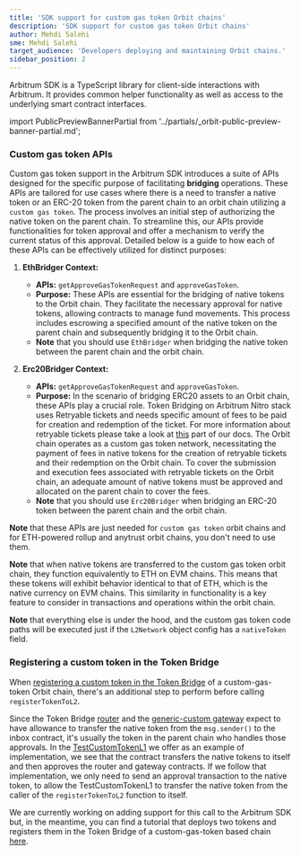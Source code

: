 ```yaml
---
title: 'SDK support for custom gas token Orbit chains'
description: 'SDK support for custom gas token Orbit chains'
author: Mehdi Salehi
sme: Mehdi Salehi
target_audience: 'Developers deploying and maintaining Orbit chains.'
sidebar_position: 2
---
```


Arbitrum SDK is a TypeScript library for client-side interactions with Arbitrum. It provides common helper functionality as well as access to the underlying smart contract interfaces.

import PublicPreviewBannerPartial from '../partials/_orbit-public-preview-banner-partial.md';

<PublicPreviewBannerPartial />

### Custom gas token APIs

Custom gas token support in the Arbitrum SDK introduces a suite of APIs designed for the specific purpose of facilitating **bridging** operations. These APIs are tailored for use cases where there is a need to transfer a native token or an ERC-20 token from the parent chain to an orbit chain utilizing a `custom gas token`. The process involves an initial step of authorizing the native token on the parent chain. To streamline this, our APIs provide functionalities for token approval and offer a mechanism to verify the current status of this approval. Detailed below is a guide to how each of these APIs can be effectively utilized for distinct purposes:

1. **EthBridger Context:**

   - **APIs:** `getApproveGasTokenRequest` and `approveGasToken`.
   - **Purpose:** These APIs are essential for the bridging of native tokens to the Orbit chain. They facilitate the necessary approval for native tokens, allowing contracts to manage fund movements. This process includes escrowing a specified amount of the native token on the parent chain and subsequently bridging it to the Orbit chain.
   - **Note** that you should use `EthBridger` when bridging the native token between the parent chain and the orbit chain.

2. **Erc20Bridger Context:**
   - **APIs:** `getApproveGasTokenRequest` and `approveGasToken`.
   - **Purpose:** In the scenario of bridging ERC20 assets to an Orbit chain, these APIs play a crucial role. Token Bridging on Arbitrum Nitro stack uses Retryable tickets and needs specific amount of fees to be paid for creation and redemption of the ticket. For more information about retryable tickets please take a look at [this](/how-arbitrum-works/arbos/l1-l2-messaging.md#retryable-tickets) part of our docs. The Orbit chain operates as a custom gas token network, necessitating the payment of fees in native tokens for the creation of retryable tickets and their redemption on the Orbit chain. To cover the submission and execution fees associated with retryable tickets on the Orbit chain, an adequate amount of native tokens must be approved and allocated on the parent chain to cover the fees.
   - **Note** that you should use `Erc20Bridger` when bridging an ERC-20 token between the parent chain and the orbit chain.

**Note** that these APIs are just needed for `custom gas token` orbit chains and for ETH-powered rollup and anytrust orbit chains, you don't need to use them.

**Note** that when native tokens are transferred to the custom gas token orbit chain, they function equivalently to ETH on EVM chains. This means that these tokens will exhibit behavior identical to that of ETH, which is the native currency on EVM chains. This similarity in functionality is a key feature to consider in transactions and operations within the orbit chain.

**Note** that everything else is under the hood, and the custom gas token code paths will be executed just if the `L2Network` object config has a `nativeToken` field.

### Registering a custom token in the Token Bridge

When [registering a custom token in the Token Bridge](/build-decentralized-apps/token-bridging/03-token-bridge-erc20.md#setting-up-your-token-with-the-generic-custom-gateway) of a custom-gas-token Orbit chain, there's an additional step to perform before calling `registerTokenToL2`.

Since the Token Bridge [router](https://github.com/OffchainLabs/token-bridge-contracts/blob/main/contracts/tokenbridge/ethereum/gateway/L1OrbitGatewayRouter.sol#L142-L144) and the [generic-custom gateway](https://github.com/OffchainLabs/token-bridge-contracts/blob/main/contracts/tokenbridge/ethereum/gateway/L1OrbitCustomGateway.sol#L203-L210) expect to have allowance to transfer the native token from the `msg.sender()` to the inbox contract, it's usually the token in the parent chain who handles those approvals. In the [TestCustomTokenL1](https://github.com/OffchainLabs/token-bridge-contracts/blob/main/contracts/tokenbridge/test/TestCustomTokenL1.sol#L158-L168) we offer as an example of implementation, we see that the contract transfers the native tokens to itself and then approves the router and gateway contracts. If we follow that implementation, we only need to send an approval transaction to the native token, to allow the TestCustomTokenL1 to transfer the native token from the caller of the `registerTokenToL2` function to itself.

We are currently working on adding support for this call to the Arbitrum SDK but, in the meantime, you can find a tutorial that deploys two tokens and registers them in the Token Bridge of a custom-gas-token based chain [here](https://github.com/OffchainLabs/arbitrum-tutorials/tree/add-custom-gas-token-orbit-chain-support-to-custom-token-bridging/packages/custom-token-bridging).
